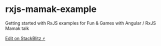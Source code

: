 # rxjs-mamak-example

Getting started with RxJS examples for Fun & Games with Angular / RxJS Mamak talk

[Edit on StackBlitz ⚡️](https://stackblitz.com/edit/rxjs-mamak-example)